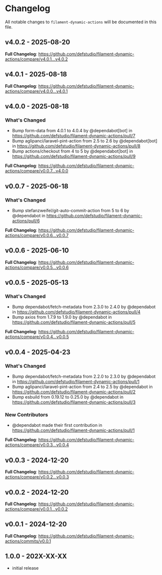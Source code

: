 # Changelog

All notable changes to `filament-dynamic-actions` will be documented in this file.

## v4.0.2 - 2025-08-20

**Full Changelog**: https://github.com/defstudio/filament-dynamic-actions/compare/v4.0.1...v4.0.2

## v4.0.1 - 2025-08-18

**Full Changelog**: https://github.com/defstudio/filament-dynamic-actions/compare/v4.0.0...v4.0.1

## v4.0.0 - 2025-08-18

### What's Changed

* Bump form-data from 4.0.1 to 4.0.4 by @dependabot[bot] in https://github.com/defstudio/filament-dynamic-actions/pull/7
* Bump aglipanci/laravel-pint-action from 2.5 to 2.6 by @dependabot[bot] in https://github.com/defstudio/filament-dynamic-actions/pull/8
* Bump actions/checkout from 4 to 5 by @dependabot[bot] in https://github.com/defstudio/filament-dynamic-actions/pull/9

**Full Changelog**: https://github.com/defstudio/filament-dynamic-actions/compare/v0.0.7...v4.0.0

## v0.0.7 - 2025-06-18

### What's Changed

* Bump stefanzweifel/git-auto-commit-action from 5 to 6 by @dependabot in https://github.com/defstudio/filament-dynamic-actions/pull/6

**Full Changelog**: https://github.com/defstudio/filament-dynamic-actions/compare/v0.0.6...v0.0.7

## v0.0.6 - 2025-06-10

**Full Changelog**: https://github.com/defstudio/filament-dynamic-actions/compare/v0.0.5...v0.0.6

## v0.0.5 - 2025-05-13

### What's Changed

* Bump dependabot/fetch-metadata from 2.3.0 to 2.4.0 by @dependabot in https://github.com/defstudio/filament-dynamic-actions/pull/4
* Bump axios from 1.7.9 to 1.9.0 by @dependabot in https://github.com/defstudio/filament-dynamic-actions/pull/5

**Full Changelog**: https://github.com/defstudio/filament-dynamic-actions/compare/v0.0.4...v0.0.5

## v0.0.4 - 2025-04-23

### What's Changed

* Bump dependabot/fetch-metadata from 2.2.0 to 2.3.0 by @dependabot in https://github.com/defstudio/filament-dynamic-actions/pull/1
* Bump aglipanci/laravel-pint-action from 2.4 to 2.5 by @dependabot in https://github.com/defstudio/filament-dynamic-actions/pull/2
* Bump esbuild from 0.19.12 to 0.25.0 by @dependabot in https://github.com/defstudio/filament-dynamic-actions/pull/3

### New Contributors

* @dependabot made their first contribution in https://github.com/defstudio/filament-dynamic-actions/pull/1

**Full Changelog**: https://github.com/defstudio/filament-dynamic-actions/compare/v0.0.3...v0.0.4

## v0.0.3 - 2024-12-20

**Full Changelog**: https://github.com/defstudio/filament-dynamic-actions/compare/v0.0.2...v0.0.3

## v0.0.2 - 2024-12-20

**Full Changelog**: https://github.com/defstudio/filament-dynamic-actions/compare/v0.0.1...v0.0.2

## v0.0.1 - 2024-12-20

**Full Changelog**: https://github.com/defstudio/filament-dynamic-actions/commits/v0.0.1

## 1.0.0 - 202X-XX-XX

- initial release
